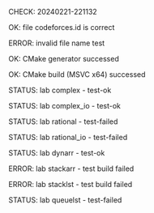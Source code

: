 CHECK: 20240221-221132
OK: file codeforces.id is correct
ERROR: invalid file name test
OK: CMake generator successed
OK: CMake build (MSVC x64) successed
STATUS: lab complex - test-ok
STATUS: lab complex_io - test-ok
STATUS: lab rational - test-failed
STATUS: lab rational_io - test-failed
STATUS: lab dynarr - test-ok
ERROR: lab stackarr - test build failed
ERROR: lab stacklst - test build failed
STATUS: lab queuelst - test-failed
